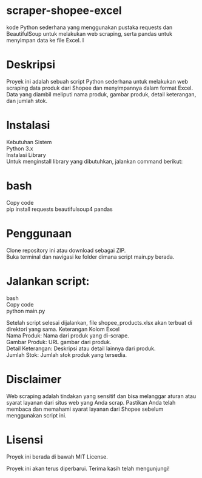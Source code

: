 # scraper-shopee-excel
kode Python sederhana yang menggunakan pustaka requests dan BeautifulSoup untuk melakukan web scraping, serta pandas untuk menyimpan data ke file Excel. I

# Deskripsi
Proyek ini adalah sebuah script Python sederhana untuk melakukan web scraping data produk dari Shopee dan menyimpannya dalam format Excel. Data yang diambil meliputi nama produk, gambar produk, detail keterangan, dan jumlah stok.

# Instalasi
Kebutuhan Sistem <br>
Python 3.x<br>
Instalasi Library<br>
Untuk menginstall library yang dibutuhkan, jalankan command berikut:

# bash<br>
Copy code<br>
pip install requests beautifulsoup4 pandas<br>

# Penggunaan
Clone repository ini atau download sebagai ZIP.<br>
Buka terminal dan navigasi ke folder dimana script main.py berada.<br>

# Jalankan script:
bash<br>
Copy code<br>
python main.py<br>

Setelah script selesai dijalankan, file shopee_products.xlsx akan terbuat di direktori yang sama.
Keterangan Kolom Excel<br>
Nama Produk: Nama dari produk yang di-scrape.<br>
Gambar Produk: URL gambar dari produk.<br>
Detail Keterangan: Deskripsi atau detail lainnya dari produk.<br>
Jumlah Stok: Jumlah stok produk yang tersedia.<br>

#  Disclaimer<br>
Web scraping adalah tindakan yang sensitif dan bisa melanggar aturan atau syarat layanan dari situs web yang Anda scrap. Pastikan Anda telah membaca dan memahami syarat layanan dari Shopee sebelum menggunakan script ini.<br>

# Lisensi
Proyek ini berada di bawah MIT License.

Proyek ini akan terus diperbarui. Terima kasih telah mengunjungi!
